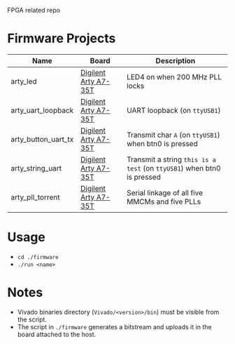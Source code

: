 FPGA related repo

# Firmware Projects

|Name|Board|Description|
|---|---|---|
|arty_led|[Digilent Arty A7-35T](https://store.digilentinc.com/arty-a7-artix-7-fpga-development-board-for-makers-and-hobbyists/)|LED4 on when 200 MHz PLL locks|
|arty_uart_loopback|[Digilent Arty A7-35T](https://store.digilentinc.com/arty-a7-artix-7-fpga-development-board-for-makers-and-hobbyists/)|UART loopback (on ``ttyUSB1``)|
|arty_button_uart_tx|[Digilent Arty A7-35T](https://store.digilentinc.com/arty-a7-artix-7-fpga-development-board-for-makers-and-hobbyists/)|Transmit char ``A`` (on ``ttyUSB1``) when btn0 is pressed|
|arty_string_uart|[Digilent Arty A7-35T](https://store.digilentinc.com/arty-a7-artix-7-fpga-development-board-for-makers-and-hobbyists/)|Transmit a string ``this is a test`` (on ``ttyUSB1``) when btn0 is pressed|
|arty_pll_torrent|[Digilent Arty A7-35T](https://store.digilentinc.com/arty-a7-artix-7-fpga-development-board-for-makers-and-hobbyists/)|Serial linkage of all five MMCMs and five PLLs|

# Usage

* ``cd ./firmware``
* ``./run <name>``

# Notes

* Vivado binaries directory (``Vivado/<version>/bin``) must be visible from the script.
* The script in ``./firmware`` generates a bitstream and uploads it in the board attached to the host.
